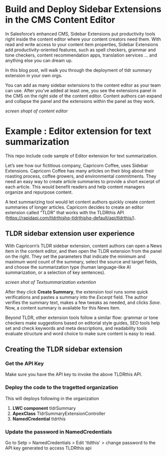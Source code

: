 # Build and Deploy Sidebar Extensions in the CMS Content Editor
In Salesforce’s enhanced CMS, Sidebar Extensions put productivity tools right inside the content editor where your content creators need them. With read and write access to your content item properties, Sidebar Extensions add productivity-oriented features, such as spell checkers, grammar and tone checkers, content recommendation apps, translation services ... and anything else you can dream up. 

In this blog post, will walk you through the deployment of tldr summary extension in your own orgs.

You can add as many sidebar extensions to the content editor as your team can use. After you’ve added at least one, you see the extensions panel in the CMS on the right side of the content editor. Content authors can expand and collapse the panel and the extensions within the panel as they work.

*screen shopt of content editor*

# Example : Editor extension for text summarization
This repo include code sample of Editor extension for text summarization.

Let’s see how our fictitious company, Capricorn Coffee, uses Sidebar Extensions. Capricorn Coffee has many articles on their blog about their roasting process, coffee growers, and environmental commitments. They need an easy way to create article summaries to provide a short excerpt of each article. This would benefit readers and help content managers organize and repurpose content. 

A text summarizing tool would let content authors quickly create content summaries of longer articles. Capricorn decides to create an editor extension called “TLDR” that works with the TLDRthis API (https://rapidapi.com/tldrthishq-tldrthishq-default/api/tldrthis/). 


## TLDR sidebar extension user experience
With Capricorn’s TLDR sidebar extension, content authors can open a News item in the content editor, and then open the TLDR extension from the panel on the right. They set the parameters that indicate the minimum and maximum word count of the summary, select the source and target fields, and choose the summarization type (human language-like AI summarization, or a selection of key sentences). 

*screen shot of Textsummarization extention*

After they click **Create Summary**, the extension tool runs some quick verifications and pastes a summary into the *Excerpt* field. The author verifies the summary text, makes a few tweaks as needed, and clicks *Save*. Now, a content summary is available for this News item.

Beyond TLDR, other extension tools follow a similar flow: grammar or tone checkers make suggestions based on editorial style guides, SEO tools help set and check keywords and meta descriptions, and readability tools evaluate structure and word choice to make sure content is easy to read. 

## Creating the TLDR sidebar extension

### Get the API Key
Make sure you have the API key to invoke the above TLDRthis API.

### Deploy the code to the tragetted organization ##
This will deploys following in the organization
1. **LWC component**  tldrSummary
2. **ApexClass** TldrSummaryExtensionController
3. **NamedCredential** tldrthis

### Update the password in NamedCredentials 
Go to Setp > NamedCredentials > Edit 'tldthis' > change password to the API key generated to access TLDRthis api
